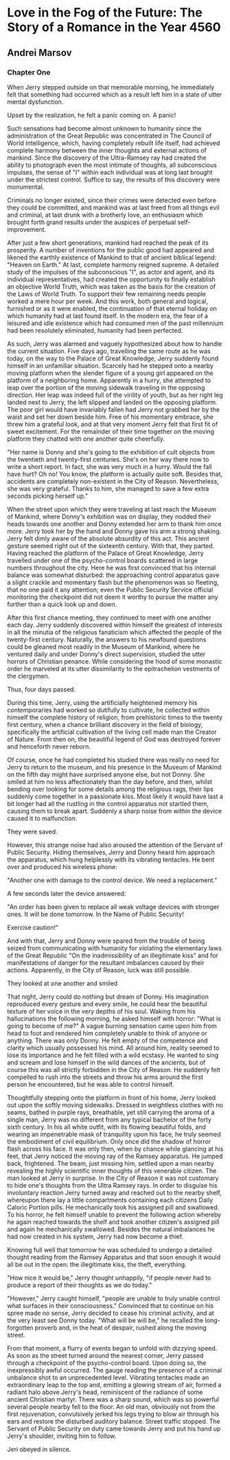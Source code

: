 # Love in the Fog of the Future: The Story of a Romance in the Year 4560

## Andrei Marsov

### Chapter One

When Jerry stepped outside on that memorable morning, he immediately felt that something had occurred which as a result left him in a state of utter mental dysfunction.

Upset by the realization, he felt a panic coming on. A panic!

Such sensations had become almost unknown to humanity since the administration of the Great Republic was concentrated in The Council of World Intelligence, which, having completely rebuilt life itself, had achieved complete harmony between the inner thoughts and external actions of mankind. Since the discovery of the Ultra-Ramsey ray had created the ability to photograph even the most intimate of thoughts, all subconscious impulses, the sense of "I" within each individual was at long last brought under the strictest control. Suffice to say, the results of this discovery were monumental.

Criminals no longer existed, since their crimes were detected even before they could be committed, and
mankind was at last freed from all things evil and criminal, at last drunk with a brotherly love, an enthusiasm which brought forth grand results under the auspices of perpetual self-improvement.

After just a few short generations, mankind had reached the peak of its prosperity. A number of inventions for the public good had appeared and likened the earthly existence of Mankind to that of ancient biblical legend: "Heaven on Earth." At last, complete harmony reigned supreme. A detailed study of the impulses of the subconscious "I", as actor and agent, and its individual representatives, had created the opportunity to finally establish an objective World Truth, which was taken as the basis for the creation of the Laws of World Truth. To support their few remaining needs people worked a mere hour per week. And this work, both general and logical, furnished or as it were enabled, the continuation of that eternal holiday on which humanity had at last found itself. In the modern era, the fear of a leisured and idle existence which had consumed men of the past millennium had been resolutely eliminated, humanity had been perfected.

As such, Jerry was alarmed and vaguely hypothesized about how to handle the current situation. Five days ago, travelling the same route as he was today, on the way to the Palace of Great Knowledge, Jerry suddenly found himself in an unfamiliar situation. Scarcely had he stepped onto a nearby moving platform when the slender figure of a young girl appeared on the platform of a neighboring home. Apparently in a hurry, she attempted to leap over the portion of the moving sidewalk traveling in the opposing direction. Her leap was indeed full of the virility of youth, but as her right leg landed next to Jerry, the left slipped and landed on the opposing platform. The poor girl would have invariably fallen had Jerry not grabbed her by the waist and set her down beside him. Free of his momentary embrace, she threw him a grateful look, and at that very moment Jerry felt that first fit of sweet excitement. For the remainder of their time together on the moving platform they chatted with one another quite cheerfully.

"Her name is Donny and she's going to the exhibition of cult objects from the twentieth and twenty-first centuries. She's on her way there now to write a short report. In fact, she was very much in a hurry. Would the fall have hurt? Oh no! You know, the platform is actually quite soft. Besides that, accidents are completely non-existent in the City of Reason. Nevertheless, she was very grateful. Thanks to him, she managed to save a few extra seconds picking herself up."

When the street upon which they were traveling at last reach the Museum of Mankind,
where Donny's exhibition was on display, they nodded their heads towards one another and Donny extended her arm to thank him once more. Jerry took her by the hand and Donny gave his arm a strong shaking. Jerry felt dimly aware of the absolute absurdity of this act. This ancient gesture seemed right out of the sixteenth century. With that, they parted. Having reached the platform of the Palace of Great Knowledge, Jerry travelled under one of the psycho-control boards scattered in
large numbers throughout the city. Here he was first convinced that his
internal balance was somewhat disturbed: the approaching control apparatus gave a slight crackle and momentary flash but the phenomenon was so fleeting, that no one paid it any attention; even the Public Security Service official monitoring the checkpoint did not deem it worthy to pursue the matter any further than a quick look up and down.

After this first chance meeting, they continued to meet with one another each day. Jerry suddenly discovered within himself the greatest of interests in all the minutia of the religious fanaticism which affected the people of the twenty-first century. Naturally, the answers to his newfound questions could be gleaned most readily in the Museum of Mankind, where he ventured
daily and under Donny's direct supervision, studied the utter horrors of Christian penance. While considering the hood of some monastic order he marveled at its utter dissimilarity to the epitrachelion vestments of the clergymen.

Thus, four days passed.

During this time, Jerry, using the artificially heightened memory his contemporaries had worked so dutifully to cultivate, he collected within himself the complete history of religion, from prehistoric times to the twenty first century, when a chance brilliant discovery in the field of biology, specifically the artificial cultivation of the living cell made man the Creator of Nature. From then on, the beautiful legend of God was destroyed forever and henceforth never reborn.

Of course, once he had completed his studied there was really no need for Jerry to return to the museum, and his presence in the Museum of Mankind on the fifth day might have surprised anyone else,
but not Donny. She smiled at him no less affectionately than the day before, and then, whilst bending over looking for some details among the religious rags, their lips suddenly come together in a passionate kiss. Most likely it would have last a bit longer had all the rustling in the control apparatus not startled them, causing them to break apart. Suddenly a sharp noise from within the device caused it to malfunction.

They were saved.

However, this strange noise had also aroused the attention of the Servant of Public Security. Hiding themselves, Jerry and Donny heard him approach the apparatus, which hung helplessly with its vibrating tentacles. He bent over and produced his wireless phone:

"Another one with damage to the control device. We need a replacement."

A few seconds later the device answered:

"An order has been given to replace all weak voltage devices with stronger ones. It will be done tomorrow. In the Name of Public Security!

Exercise caution!"

And with that, Jerry and Donny were spared from the trouble of being seized from communicating with humanity for violating the elementary laws of the Great Republic "On the inadmissibility of an illegitimate kiss" and for manifestations of danger for the resultant imbalances caused by their actions. Apparently, in the City of Reason, luck was still possible.

They looked at one another and smiled

That night, Jerry could do nothing but dream of Donny. His imagination reproduced every gesture and every smile, he could hear the beautiful texture of her voice in the very depths of his soul. Waking from his hallucinations the following morning, he asked himself with horror: "What is going to become of me?" A vague burning sensation came upon him from head to foot and rendered him completely unable to think of anyone or anything. There was only Donny. He felt empty of the competence and clarity which usually possessed his mind. All around him, reality seemed to lose its importance and he felt filled with a wild ecstasy. He wanted to sing and scream and lose himself in the wild dances of the ancients, but of course this was all strictly forbidden in the City of Reason. He suddenly felt compelled to rush into the streets and throw his arms around the first person he encountered, but he was able to control himself.

Thoughtfully stepping onto the platform in front of his home, Jerry looked out upon the softly
moving sidewalks. Dressed in weightless clothes with no seams, bathed in purple rays, breathable, yet still carrying the aroma of a single man, Jerry was no different from any typical bachelor of the forty sixth century. In his all white outfit, with its flowing beautiful folds, and wearing
an impenetrable mask of tranquility upon his face, he truly seemed the embodiment
of civil equilibrium. Only once did the shadow of horror flash across his
face. It was only then, when by chance while glancing at his feet, that Jerry noticed the moving ray of the Ramsey apparatus. He jumped back, frightened. The beam, just missing him, settled upon a man nearby revealing the highly scientific inner thoughts of this venerable citizen. The man looked at Jerry in surprise. In the City of Reason it was not customary to hide one's thoughts from the Ultra Ramsey
rays. In order to disguise his involuntary reaction Jerry turned away and reached out to the nearby shelf, whereupon there lay a little compartments containing each citizens Daily Caloric Portion pills. He mechanically took his assigned pill and swallowed. To his horror, he felt himself unable to prevent the following action whereby he again reached towards the shelf and took another citizen's assigned pill and again he mechanically swallowed. Besides the natural imbalances he had now created in his system, Jerry had now become a thief.

Knowing full well that tomorrow he was scheduled to undergo a detailed thought reading from the Ramsey Apparatus and that soon enough it would all be out in the open: the illegitimate kiss, the theft, everything.

"How nice it would be," Jerry thought unhappily, "if people never had to produce a report of their thoughts as we do today."

"However," Jerry caught himself, "people are unable to truly unable control what surfaces in their consciousness." Convinced that to continue on his spree made no sense, Jerry decided to cease his criminal activity, and at the very least see Donny today. "What will be will be," he recalled the long-forgotten proverb and, in the heat of despair, rushed along the moving street.

From that moment, a flurry of events began to unfold with dizzying speed. As soon as the street turned around the nearest corner, Jerry passed through a checkpoint of the psycho-control board. Upon doing so, the inexpressibly awful occurred. The gauge reading the presence of a criminal unbalance shot to an unprecedented level. Vibrating tentacles made an extraordinary leap to the top and, emitting a glowing stream of air, formed a radiant halo above Jerry's head, reminiscent of the radiance
of some ancient Christian martyr. There was a sharp sound, which was so powerful several people nearby fell to the floor. An old man, obviously not from the first rejuvenation, convulsively jerked his legs trying to blow air through his ears and restore the disturbed auditory balance.
Street traffic stopped. The Servant of Public
Security on duty came towards Jerry and put his hand up Jerry's shoulder, inviting him to follow.

Jeri obeyed in silence.